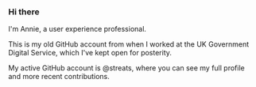 ### Hi there

I'm Annie, a user experience professional.

This is my old GitHub account from when I worked at the UK Government Digital Service, which I've kept open for posterity.

My active GitHub account is @streats, where you can see my full profile and more recent contributions.
